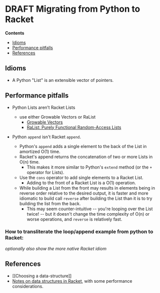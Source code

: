 # **DRAFT** Migrating from Python to Racket 

**Contents**
* [Idioms](https://github.com/racket/racket/wiki/Python/#idioms)
* [Performance pitfalls ](https://github.com/racket/racket/wiki/Python/#performance-pitfalls)
* [References](https://github.com/racket/racket/wiki/Python/#references)

## Idioms

* A Python "List" is an extensible vector of pointers.

## Performance pitfalls 

* Python Lists aren’t Racket Lists
  * use either Growable Vectors or RaList
    * [Growable Vectors](https://docs.racket-lang.org/data/gvector.html)
    * [RaList: Purely Functional Random-Access Lists](https://docs.racket-lang.org/ralist/index.html)

* Python `append` isn't Racket `append`.
  * Python's `append` adds a single element to the back of the List in amortized O(1) time.
  * Racket's append returns the concatenation of two or more Lists in O(n) time. 
    * This makes it more similar to Python's `extend` method (or the `+` operator for Lists).
  * Use the `cons` operator to add single elements to a Racket List. 
    * Adding to the front of a Racket List is a O(1) operation.
  * While building a List from the front may results in elements being in reverse order relative to the desired
    output, it is faster and more idiomatic to build call `reverse` after building the List than it is to try
    building the list from the back.
    * This may seem counter-intuitive -- you're looping over the List twice! -- but it doesn't change the time
      complexity of O(n) or worse operations, and `reverse` is relatively fast.

### How to transliterate the loop/append example from python to Racket:


_optionally also show the more native Racket idiom_


## References

* [[Choosing a data-structure]]
* [Notes on data structures in Racket](https://alex-hhh.github.io/2019/02/racket-data-structures.html), with some performance considerations.